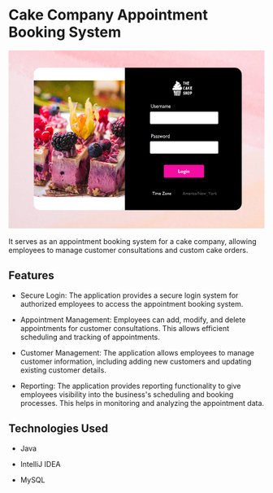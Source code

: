 # Cake Company Appointment Booking System

<p align="left">
<img width="550" height="350" src="login-screen.png">
</p>

It serves as an appointment booking system for a cake company, allowing employees to manage customer consultations and custom cake orders.

## Features

- Secure Login: The application provides a secure login system for authorized employees to access the appointment booking system.

- Appointment Management: Employees can add, modify, and delete appointments for customer consultations. This allows efficient scheduling and tracking of appointments.

- Customer Management: The application allows employees to manage customer information, including adding new customers and updating existing customer details.

- Reporting: The application provides reporting functionality to give employees visibility into the business's scheduling and booking processes. This helps in monitoring and analyzing the appointment data.

## Technologies Used

- Java

- IntelliJ IDEA

- MySQL

<!-- ## Getting Started

To run the Cake Company Appointment Booking System locally, follow these steps:

1. Clone the repository to your local machine.

2. Set up the MySQL database and configure the database connection details in the application.

3. Open the project in IntelliJ IDEA.

4. Build and run the application. -->
